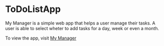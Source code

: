 # ToDoListApp
My Manager is a simple web app that helps a user manage their tasks.
A user is able to select wheter to add tasks for a day, week or even a month.


To view the app, visit [My Manager](https://shadyas-to-do-list.herokuapp.com/)
